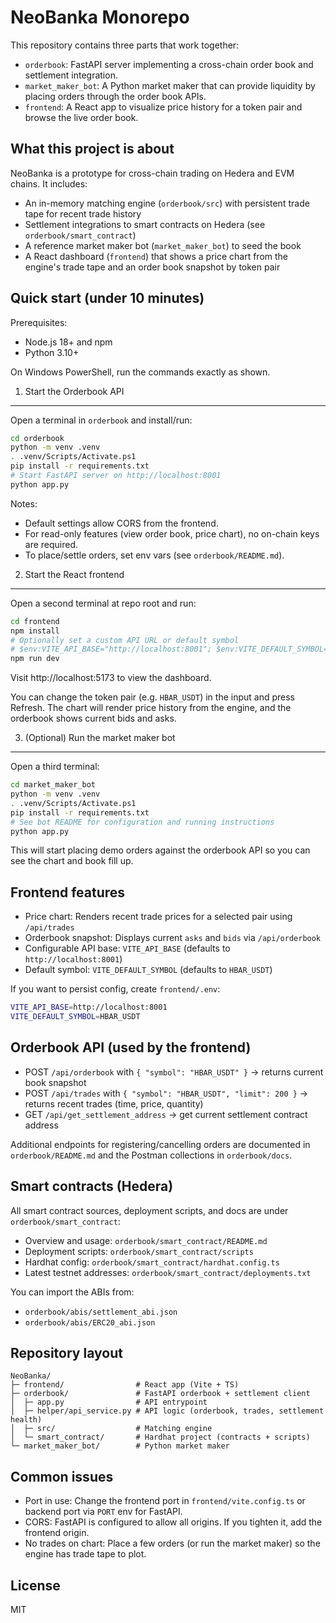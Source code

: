 NeoBanka Monorepo
=================

This repository contains three parts that work together:

- `orderbook`: FastAPI server implementing a cross-chain order book and settlement integration.
- `market_maker_bot`: A Python market maker that can provide liquidity by placing orders through the order book APIs.
- `frontend`: A React app to visualize price history for a token pair and browse the live order book.

What this project is about
--------------------------

NeoBanka is a prototype for cross-chain trading on Hedera and EVM chains. It includes:

- An in-memory matching engine (`orderbook/src`) with persistent trade tape for recent trade history
- Settlement integrations to smart contracts on Hedera (see `orderbook/smart_contract`)
- A reference market maker bot (`market_maker_bot`) to seed the book
- A React dashboard (`frontend`) that shows a price chart from the engine's trade tape and an order book snapshot by token pair

Quick start (under 10 minutes)
------------------------------

Prerequisites:

- Node.js 18+ and npm
- Python 3.10+

On Windows PowerShell, run the commands exactly as shown.

1) Start the Orderbook API
--------------------------

Open a terminal in `orderbook` and install/run:

```bash
cd orderbook
python -m venv .venv
. .venv/Scripts/Activate.ps1
pip install -r requirements.txt
# Start FastAPI server on http://localhost:8001
python app.py
```

Notes:
- Default settings allow CORS from the frontend.
- For read-only features (view order book, price chart), no on-chain keys are required.
- To place/settle orders, set env vars (see `orderbook/README.md`).

2) Start the React frontend
---------------------------

Open a second terminal at repo root and run:

```bash
cd frontend
npm install
# Optionally set a custom API URL or default symbol
# $env:VITE_API_BASE="http://localhost:8001"; $env:VITE_DEFAULT_SYMBOL="HBAR_USDT"
npm run dev
```

Visit http://localhost:5173 to view the dashboard.

You can change the token pair (e.g. `HBAR_USDT`) in the input and press Refresh. The chart will render price history from the engine, and the orderbook shows current bids and asks.

3) (Optional) Run the market maker bot
--------------------------------------

Open a third terminal:

```bash
cd market_maker_bot
python -m venv .venv
. .venv/Scripts/Activate.ps1
pip install -r requirements.txt
# See bot README for configuration and running instructions
python app.py
```

This will start placing demo orders against the orderbook API so you can see the chart and book fill up.

Frontend features
-----------------

- Price chart: Renders recent trade prices for a selected pair using `/api/trades`
- Orderbook snapshot: Displays current `asks` and `bids` via `/api/orderbook`
- Configurable API base: `VITE_API_BASE` (defaults to `http://localhost:8001`)
- Default symbol: `VITE_DEFAULT_SYMBOL` (defaults to `HBAR_USDT`)

If you want to persist config, create `frontend/.env`:

```bash
VITE_API_BASE=http://localhost:8001
VITE_DEFAULT_SYMBOL=HBAR_USDT
```

Orderbook API (used by the frontend)
------------------------------------

- POST `/api/orderbook` with `{ "symbol": "HBAR_USDT" }` → returns current book snapshot
- POST `/api/trades` with `{ "symbol": "HBAR_USDT", "limit": 200 }` → returns recent trades (time, price, quantity)
- GET `/api/get_settlement_address` → get current settlement contract address

Additional endpoints for registering/cancelling orders are documented in `orderbook/README.md` and the Postman collections in `orderbook/docs`.

Smart contracts (Hedera)
------------------------

All smart contract sources, deployment scripts, and docs are under `orderbook/smart_contract`:

- Overview and usage: `orderbook/smart_contract/README.md`
- Deployment scripts: `orderbook/smart_contract/scripts`
- Hardhat config: `orderbook/smart_contract/hardhat.config.ts`
- Latest testnet addresses: `orderbook/smart_contract/deployments.txt`

You can import the ABIs from:

- `orderbook/abis/settlement_abi.json`
- `orderbook/abis/ERC20_abi.json`

Repository layout
-----------------

```text
NeoBanka/
├─ frontend/                # React app (Vite + TS)
├─ orderbook/               # FastAPI orderbook + settlement client
│  ├─ app.py                # API entrypoint
│  ├─ helper/api_service.py # API logic (orderbook, trades, settlement health)
│  ├─ src/                  # Matching engine
│  └─ smart_contract/       # Hardhat project (contracts + scripts)
└─ market_maker_bot/        # Python market maker
```

Common issues
-------------

- Port in use: Change the frontend port in `frontend/vite.config.ts` or backend port via `PORT` env for FastAPI.
- CORS: FastAPI is configured to allow all origins. If you tighten it, add the frontend origin.
- No trades on chart: Place a few orders (or run the market maker) so the engine has trade tape to plot.

License
-------

MIT


